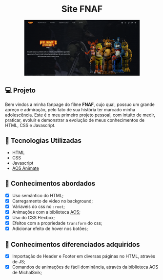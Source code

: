 <h1 align="center">
  Site FNAF
</h1>

<p align="center">
  <img src="./assets/preview.png" width="75%" height="70%"/>
</p>

## 💻 Projeto
Bem vindos a minha fanpage do filme **FNAF**, cujo qual, possuo um grande apreço e admiração, pelo fato de sua história ter marcado minha adolescência. 
Este é o meu primeiro projeto pessoal, com intuito de medir, praticar, evoluir e demonstrar a evolução de meus conhecimentos de HTML, CSS e Javascript.

## 🚀 Tecnologias Utilizadas

- HTML
- CSS
- Javascript
- [AOS Animate](https://michalsnik.github.io/aos/)

## 📔 Conhecimentos abordados

- [x] Uso semântico do HTML;
- [x] Carregamento de video no background;
- [x] Váriaveis do css no `:root`;
- [x] Animações com a biblioteca [AOS](https://michalsnik.github.io/aos/);
- [x] Uso do CSS Flexbox;
- [x] Efeitos com a propriedade `transform` do css;
- [x] Adicionar efeito de hover nos botões;

## 🧠 Conhecimentos diferenciados adquiridos
- [x] Importação de Header e Footer em diversas páginas no HTML, através de JS;
- [x] Comandos de animações de fácil dominância, através da biblioteca AOS de MichalSnik;
